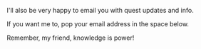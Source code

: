 I'll also be very happy to email you with quest updates and info.

If you want me to, pop your email address in the space below.

Remember, my friend, knowledge is power!
